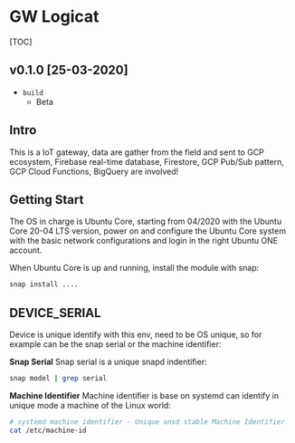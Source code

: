 GW Logicat 
==========
[TOC]

<!-- ## Unreleased -->
<!-- Add new, unreleased items here. -->

## v0.1.0 [25-03-2020]
- `build`
  - Beta

## Intro 
This is a IoT gateway, data are gather from the field and sent to GCP ecosystem, Firebase real-time database, Firestore, GCP Pub/Sub pattern, GCP Cloud Functions, BigQuery are involved! 

## Getting Start 
The OS in charge is Ubuntu Core, starting from 04/2020 with the Ubuntu Core 20-04 LTS version, power on and configure the Ubuntu Core system with the basic network configurations and login in the right Ubuntu ONE account. 

When Ubuntu Core is up and running, install the module with snap: 

```bash
snap install .... 
```
## DEVICE_SERIAL 
Device is unique identify with this env, need to be OS unique, so for example can be the snap serial or the machine identifier: 

**Snap Serial** 
Snap serial is a unique snapd indentifier: 
```bash
snap model | grep serial 
```

**Machine Identifier**
Machine identifier is base on systemd can identify in unique mode a machine of the Linux world:

```bash
# systemd machine identifier - Unique ansd stable Machine Identifier 
cat /etc/machine-id 
```